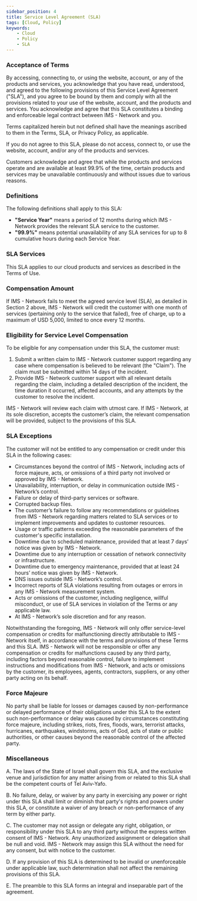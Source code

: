 ```yaml
---
sidebar_position: 4
title: Service Level Agreement (SLA)
tags: [Cloud, Policy]
keywords:
    - Cloud
    - Policy
    - SLA
---
```


### Acceptance of Terms

By accessing, connecting to, or using the website, account, or any of the products and services, you acknowledge that you have read, understood, and agreed to the following provisions of this Service Level Agreement ("SLA"), and you agree to be bound by them and comply with all the provisions related to your use of the website, account, and the products and services. You acknowledge and agree that this SLA constitutes a binding and enforceable legal contract between IMS - Network and you.

Terms capitalized herein but not defined shall have the meanings ascribed to them in the Terms, SLA, or Privacy Policy, as applicable.

If you do not agree to this SLA, please do not access, connect to, or use the website, account, and/or any of the products and services.

Customers acknowledge and agree that while the products and services operate and are available at least 99.9% of the time, certain products and services may be unavailable continuously and without issues due to various reasons.

### Definitions

The following definitions shall apply to this SLA:

- **"Service Year"** means a period of 12 months during which IMS - Network provides the relevant SLA service to the customer.
- **"99.9%"** means potential unavailability of any SLA services for up to 8 cumulative hours during each Service Year.

### SLA Services

This SLA applies to our cloud products and services as described in the Terms of Use.

### Compensation Amount

If IMS - Network fails to meet the agreed service level (SLA), as detailed in Section 2 above, IMS - Network will credit the customer with one month of services (pertaining only to the service that failed), free of charge, up to a maximum of USD 5,000, limited to once every 12 months.

### Eligibility for Service Level Compensation

To be eligible for any compensation under this SLA, the customer must:
1. Submit a written claim to IMS - Network customer support regarding any case where compensation is believed to be relevant (the "Claim"). The claim must be submitted within 14 days of the incident.
2. Provide IMS - Network customer support with all relevant details regarding the claim, including a detailed description of the incident, the time duration it occurred, affected accounts, and any attempts by the customer to resolve the incident.

IMS - Network will review each claim with utmost care. If IMS - Network, at its sole discretion, accepts the customer’s claim, the relevant compensation will be provided, subject to the provisions of this SLA.

### SLA Exceptions

The customer will not be entitled to any compensation or credit under this SLA in the following cases:
- Circumstances beyond the control of IMS - Network, including acts of force majeure, acts, or omissions of a third party not involved or approved by IMS - Network.
- Unavailability, interruption, or delay in communication outside IMS - Network’s control.
- Failure or delay of third-party services or software.
- Corrupted backup files.
- The customer’s failure to follow any recommendations or guidelines from IMS - Network regarding matters related to SLA services or to implement improvements and updates to customer resources.
- Usage or traffic patterns exceeding the reasonable parameters of the customer's specific installation.
- Downtime due to scheduled maintenance, provided that at least 7 days’ notice was given by IMS - Network.
- Downtime due to any interruption or cessation of network connectivity or infrastructure.
- Downtime due to emergency maintenance, provided that at least 24 hours’ notice was given by IMS - Network.
- DNS issues outside IMS - Network’s control.
- Incorrect reports of SLA violations resulting from outages or errors in any IMS - Network measurement system.
- Acts or omissions of the customer, including negligence, willful misconduct, or use of SLA services in violation of the Terms or any applicable law.
- At IMS - Network’s sole discretion and for any reason.

Notwithstanding the foregoing, IMS - Network will only offer service-level compensation or credits for malfunctioning directly attributable to IMS - Network itself, in accordance with the terms and provisions of these Terms and this SLA. IMS - Network will not be responsible or offer any compensation or credits for malfunctions caused by any third party, including factors beyond reasonable control, failure to implement instructions and modifications from IMS - Network, and acts or omissions by the customer, its employees, agents, contractors, suppliers, or any other party acting on its behalf.

### Force Majeure

No party shall be liable for losses or damages caused by non-performance or delayed performance of their obligations under this SLA to the extent such non-performance or delay was caused by circumstances constituting force majeure, including strikes, riots, fires, floods, wars, terrorist attacks, hurricanes, earthquakes, windstorms, acts of God, acts of state or public authorities, or other causes beyond the reasonable control of the affected party.

### Miscellaneous

A. The laws of the State of Israel shall govern this SLA, and the exclusive venue and jurisdiction for any matter arising from or related to this SLA shall be the competent courts of Tel Aviv-Yafo.

B. No failure, delay, or waiver by any party in exercising any power or right under this SLA shall limit or diminish that party's rights and powers under this SLA, or constitute a waiver of any breach or non-performance of any term by either party.

C. The customer may not assign or delegate any right, obligation, or responsibility under this SLA to any third party without the express written consent of IMS - Network. Any unauthorized assignment or delegation shall be null and void. IMS - Network may assign this SLA without the need for any consent, but with notice to the customer.

D. If any provision of this SLA is determined to be invalid or unenforceable under applicable law, such determination shall not affect the remaining provisions of this SLA.

E. The preamble to this SLA forms an integral and inseparable part of the agreement.